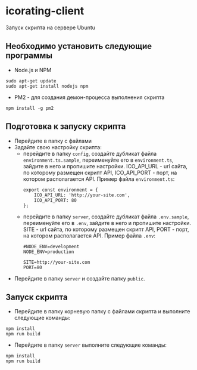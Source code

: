 # icorating-client
Запуск скрипта на сервере Ubuntu

## Необходимо установить следующие программы
- Node.js и NPM
```
sudo apt-get update
sudo apt-get install nodejs npm
```
- PM2 - для создания демон-процесса выполнения скрипта
```
npm install -g pm2
```

## Подготовка к запуску скрипта
- Перейдите в папку с файлами
- Задайте свою настройку скрипта: 
  - перейдите в папку `config`, создайте дубликат файла `environment.ts.sample`, переименуйте его в `environment.ts`, зайдите в него и пропишите настройки. ICO_API_URL - url сайта, по которому размещен скрипт API, ICO_API_PORT - порт, на котором располагается API. Пример файла `environment.ts`:
    ```
    export const environment = {
        ICO_API_URL: 'http://your-site.com',
        ICO_API_PORT: 80
    };
    ```
  - перейдите в папку `server`, создайте дубликат файла `.env.sample`, переименуйте его в `.env`, зайдите в него и пропишите настройки. SITE - url сайта, по которому размещен скрипт API, PORT - порт, на котором располагается API. Пример файла `.env`:
    ```
    #NODE_ENV=development
    NODE_ENV=production

    SITE=http://your-site.com
    PORT=80
    ```
- Перейдите в папку `server` и создайте папку `public`.

## Запуск скрипта
- Перейдите в папку корневую папку с файлами скрипта и выполните следующие команды:
```
npm install
npm run build
```
- Перейдите в папку `server` выполните следующие команды:
```
npm install
npm run build
```
